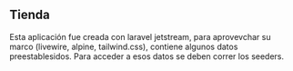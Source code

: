 ## Tienda

Esta aplicación fue creada con laravel jetstream, para aprovevchar su marco (livewire, alpine, tailwind.css), contiene algunos datos preestablesidos. Para acceder a esos datos se deben correr los seeders. 

